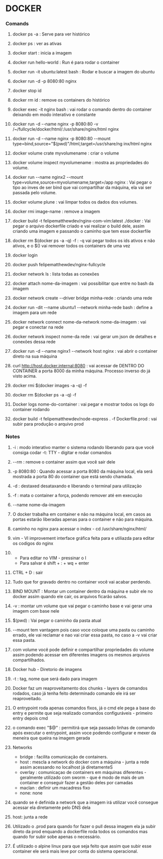 # DOCKER

### Comands

1. docker ps -a : Serve para ver histórico

2. docker ps : ver as ativas

3. docker start : inicia a imagem

4. docker run hello-world : Run é para rodar o container

5. docker run -it ubuntu:latest bash : Rodar e buscar a imagem do ubuntu

6. docker run -d -p 8080:80 nginx 

7. docker stop id

8. docker rm id : remove os containers do histórico

9. docker exec -it nginx bash : vai rodar o comando dentro do container deixando em modo interativo e constante 

10. docker run -d --name nginx -p 8080:80 -v /~/fullcycle/docker/html/:/usr/share/nginx/html nginx 

11. docker run -d --name nginx -p 8080:80 --mount type=bind,source="$(pwd)"/html,target=/usr/share/ng
inx/html nginx

12. docker volume crate myvolumename : criar o volume

13. docker volume inspect myvolumename : mostra as propriedades do volume.

14. docker run --name nginx2 --mount type=volume,source=myvolumename,target=/app nginx : Vai pegar o tipo ao inves de ser bind que vai compartilhar da máquina, ela vai ser passada pelo volume.

15. docker volume plune : vai limpar todos os dados dos volumes.

16. docker rmi image-name : remove a imagem

17. docker build -t felipematthewdev/nginx-com-vim:latest ./docker : Vai pegar o arquivo dockerfile criado e vai realizar o build dele, assim criando uma imagem e passando o caminho que tem esse dockerfile

18. docker rm $(docker ps -a -q) -f : -q vai pegar todos os ids ativos e não ativos, e o $() vai remover todos os containers de uma vez

19. docker login

20. docker push felipematthewdev/nginx-fullcycle

21. docker network ls : lista todas as conexões

22. docker attach nome-da-imagem : vai possibilitar que entre no bash da imagem

23. docker network create --driver bridge minha-rede : criando uma rede

24. docker run -dit --name ubuntu1 --network minha-rede bash : define a imagem para um rede

25. docker network connect nome-da-network nome-da-imagem : vai pegar e conectar na rede

26. docker network inspect nome-da rede : vai gerar um json de detalhes e conexões dessa rede

27. docker run -d --name nginx1 --network host nginx : vai abrir o container direto na sua máquina

28. curl http://host.docker.internal:8080 : vai acessar de DENTRO DO CONTAINER a porta 8000 da minha máquina. Processo inverso do já visto acima.

29. docker rmi $(docker images -a -q) -f

30. docker rm $(docker ps -a -q) -f

31. Docker logs nome-do-container : vai pegar e mostrar todos os logs do container rodando

32. docker build -t felipematthewdev/node-express . -f Dockerfile.prod : vai subir para produção o arquivo prod

### Notes

1. -i : modo interativo manter o sistema rodando liberando para que você consiga codar  -t: TTY - digitar e rodar comandos

2. --rm : remove o container assim que você sair dele

3. -p 8080:80 : Quando acessar a porta 8080 da máquina local, ela será mostrada a porta 80 do container que está sendo chamada.

4. -d : destaxed desataxando e liberando o terminal para utilização

5. -f : mata o container a força, podendo remover até em execução

6. --name nome-da-imagem

7. O docker trabalha em container e não na máquina local, em casos as portas estarão liberadas apenas para o container e não para máquina.

8. caminho no nginx para acessar o index - cd /usr/share/nginx/html/

9. vim - VI improvement interface gráfica feita para e utiliazda para editar os codigos do nginx

10. - Para editar no VIM - pressinar o I
    - Para salvar é shift + : + wq + enter

11. CTRL + D : sair

12. Tudo que for gravado dentro no container você vai acabar perdendo.

13. BIND MOUNT : Montar um container dentro da máquina e subir ele no docker assim quando ele cair, os arquivos ficarão salvos.

14. -v : montar um volume que vai pegar o caminho base e vai gerar uma imagem com base nele

15. $(pwd) : Vai pegar o caminho da pasta atual

16. --mount tem vantagem pois caso voce coloque uma pasta ou caminho errado, ele vai reclamar e nao vai criar essa pasta, no caso a -v vai criar essa pasta.

17. com volume você pode definir e compartilhar propriedades do volume assim podendo acessar em diferentes imagens os mesmos arquivos compartilhados.

18. Docker hub - Diretorio de imagens

19. -t : tag, nome que será dado para imagem

20. Docker faz um reaproveitamento dos chunks - layers de comandos rodados, caso já tenha feito determinado comando ele irá ser reaproveitado.

21. O entrypoint roda apenas comandos fixos, já o cmd ele pega a base do entry e permite que seja realizado comandos configuráveis  - primeiro entry depois cmd

22. o comando exec "$@" : permitirá que seja passado linhas de comando após executar o entrypoint, assim voce podendo configurar e mexer da meneira que queira na imagem gerada 

23. Networks 
    - bridge : facilita comunicação de containers. 
    - host : mescla a network do docker com a máquina - junta a rede assim acessando no localhost já diretamenteS
    - overlay : comunicaçao de containers em máquinas diferentes - geralmente utilizado com sworm - que é modo de mais de um container e conseguir fazer a gestão deles por camadas
    - maclan : definir um macadress fixo
    - none: none 

24. quando se é definida a network que a imagem irá utilizar você consegue acessar ela diretamente pelo DNS dela

25. host: junta a rede

26. Utilizado o .prod para quando for fazer o pull dessa imagem ela ja subir direto da prod enquando a dockerfile roda todos os comandos mas quando for subir sobe apenas o necessário.

27. É utilizado o alpine linux para que seja feito que assim que subir esse container ele será mais leve por conta do sistema operacional. 
